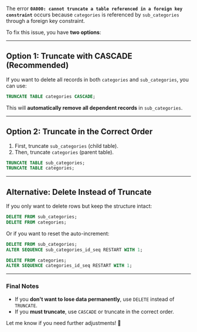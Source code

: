 The error **`0A000: cannot truncate a table referenced in a foreign key constraint`** occurs because `categories` is referenced by `sub_categories` through a foreign key constraint.  

To fix this issue, you have **two options**:

---

## **Option 1: Truncate with CASCADE (Recommended)**
If you want to delete all records in both `categories` and `sub_categories`, you can use:
```sql
TRUNCATE TABLE categories CASCADE;
```
This will **automatically remove all dependent records** in `sub_categories`.

---

## **Option 2: Truncate in the Correct Order**
1. First, truncate `sub_categories` (child table).
2. Then, truncate `categories` (parent table).

```sql
TRUNCATE TABLE sub_categories;
TRUNCATE TABLE categories;
```

---

## **Alternative: Delete Instead of Truncate**
If you only want to delete rows but keep the structure intact:
```sql
DELETE FROM sub_categories;
DELETE FROM categories;
```
Or if you want to reset the auto-increment:
```sql
DELETE FROM sub_categories;
ALTER SEQUENCE sub_categories_id_seq RESTART WITH 1;

DELETE FROM categories;
ALTER SEQUENCE categories_id_seq RESTART WITH 1;
```

---

### **Final Notes**
- If you **don't want to lose data permanently**, use `DELETE` instead of `TRUNCATE`.
- If you **must truncate**, use `CASCADE` or truncate in the correct order.

Let me know if you need further adjustments! 🚀

